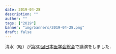 ```yaml
---
date: 2019-04-28
description: ""
auther: ""
tags: ["2019"]
banner: "img/banners/2019-04-28.png"
draft: false
---
```

清水（昭）が[第30回日本医学会総会](http://isoukai2019.jp/)で講演をしました．
